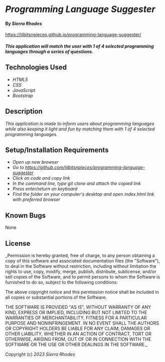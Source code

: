# _Programming Language Suggester_

#### By _**Sierra Rhodes**_

https://lilbitsnpieces.github.io/programming-language-suggester/

#### _This application will match the user with 1 of 4 selected programming languages through a series of questions._

## Technologies Used

* _HTML5_
* _CSS_
* _JavaScript_
* _Bootstrap_

## Description

_This application is made to inform users about programming languages while also keeping it light and fun by matching them with 1 of 4 selected programming languages._

## Setup/Installation Requirements

* _Open up new browser_
* _Go to https://github.com/lilbitsnpieces/programming-language-suggester_
* _Click on code and copy link_
* _In the command line, type git clone and attach the copied link_
* _Press enter/return on keyboard_
* _Find the folder on your computer's desktop and open index.html link with preferred browser_

## Known Bugs
None

## License

_Permission is hereby granted, free of charge, to any person obtaining a copy of this software and associated documentation files (the "Software"), to deal in the Software without restriction, including without limitation the rights to use, copy, modify, merge, publish, distribute, sublicense, and/or sell copies of the Software, and to permit persons to whom the Software is furnished to do so, subject to the following conditions:

The above copyright notice and this permission notice shall be included in all copies or substantial portions of the Software.

THE SOFTWARE IS PROVIDED "AS IS", WITHOUT WARRANTY OF ANY KIND, EXPRESS OR IMPLIED, INCLUDING BUT NOT LIMITED TO THE WARRANTIES OF MERCHANTABILITY, FITNESS FOR A PARTICULAR PURPOSE AND NONINFRINGEMENT. IN NO EVENT SHALL THE AUTHORS OR COPYRIGHT HOLDERS BE LIABLE FOR ANY CLAIM, DAMAGES OR OTHER LIABILITY, WHETHER IN AN ACTION OF CONTRACT, TORT OR OTHERWISE, ARISING FROM, OUT OF OR IN CONNECTION WITH THE SOFTWARE OR THE USE OR OTHER DEALINGS IN THE SOFTWARE._

Copyright (c) _2023_ _Sierra Rhodes_